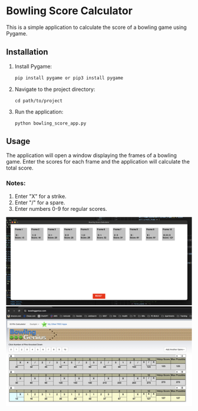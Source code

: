 # Bowling Score Calculator

This is a simple application to calculate the score of a bowling game using Pygame.

## Installation

1. Install Pygame:
   ```sh
   pip install pygame or pip3 install pygame
   ```
2. Navigate to the project directory:
   ```
   cd path/to/project
   ```
3. Run the application:
   ```
   python bowling_score_app.py
   ```

## Usage

The application will open a window displaying the frames of a bowling game. Enter the scores for each frame and the application will calculate the total score.

### Notes:

1. Enter "X" for a strike.
2. Enter "/" for a spare.
3. Enter numbers 0-9 for regular scores.

![Bowling Score Calculator Screenshot](images/bowling.png)
![TEST](images/test.png)
